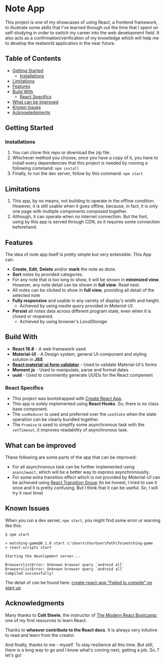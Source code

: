 # Note App
This project is one of my showcases of using React, a frontend framework, to illustrate some skills 
that I've learned through out the time that I spent on self-studying in order to switch my career into the web development field. It also acts as a confirmation/verification of my knowledge which will help me to develop the realworld application in the near future.

## Table of Contents
- [Getting Started](#getting-started)
  - [Installations](#installations)
- [Limitations](#limitations)
- [Features](#features)
- [Build With](#build-with)
  - [React Specifics](#react-specifics)
- [What can be improved](#what-can-be-improved)
- [Known Issues](#known-issues)
- [Acknowledgments](#acknowledgments)

## Getting Started

### Installations
1. You can clone this repo or download the zip file. 
2. Whichever method you choose, once you have a copy of it, you have to install every dependencies that this project is needed by running a following command:
`npm install`
3. Finally, to run the dev server, follow by this command: `npm start`

## Limitations
1. This app, by no means, not building to operate in the offline condition. However, it is still usable when it goes offline, because, in fact, it is only one page with multiple components composed together.
2. Although, it can operate when no internet connection. But the font, using by this app is served through CDN, so it requires some connection beforehand.

## Features
The idea of note app itself is pretty simple but very extensible.
This App can:
* __Create__, __Edit__, __Delete__ and/or __mark__ the note as done.
* __Sort__ notes by provided categories.
* For any note that is too long to show, it will be shown in __minimized view__. However, any note detail can be shown in __full view__. Read next.
* All notes can be clicked to show in __full view__, providing all detail of the selected note
* __Fully responsive__ and usable in any variety of display's width and height.
  * Achieved by using *media query* provided in *Material-UI*.
* __Persist__ all notes data across different program state, even when it is closed or reopened.
  * Achieved by using browser's *LocalStorage*

## Build With
- __React 16.8__ - A web framework used
- __Material-UI__ - A Design system, general UI-component and styling solution in __JSS__
- __[React material-ui form validator](https://www.npmjs.com/package/react-material-ui-form-validator)__ - Used to validate Material-UI's forms
- __Moment.js__ - Used to manipulate, parse and format dates
- __uuid__ - Used to conviniently generate UUIDs for the React compenent

### React Specifics
* This project was bootstrapped with [Create React App](https://github.com/facebook/create-react-app).
* This app is solely implemented using __React Hooks__. So, there is no class base component.
* The `useReducer` is used and preferred over the `useState` when the state operation can be clearly bundled together.
* The `Promise` is used to simplify some asynchronous task with the `setTimeout`, it improves readability of asynchronous task.

## What can be improved
These following are some parts of the app that can be improved:
* For all asynchronous task can be further implemented using `async`/`await`, which will be a better way to express asynchronousity.
* For some extra transition effect which is not provided by *Material-UI* can be achieved using [React Transition Group](http://reactcommunity.org/react-transition-group/) (to be honest, I tried to use it once and it is pretty confusing. But I think that it can be useful. So, I will try it next time)

## Known Issues
When you run a dev server, `npm start`, you might find some error or warning like this:
```
$ npm start

> matching-game@0.1.0 start c:\Users\YourUser\Path\To\matching-game
> react-scripts start

Starting the development server...

BrowserslistError: Unknown browser query `android all`
BrowserslistError: Unknown browser query `android all`
Compiled successfully!
```
The detail of can be found here: [create-react-app “Failed to compile” on start up](https://stackoverflow.com/questions/56644607)

## Acknowledgments
Many thanks to __Colt Steele__, the instructor of [The Modern React Bootcamp](https://www.udemy.com/modern-react-bootcamp/); one of my first resources to learn React.

Thanks to __whoever contribute to the React docs__. It is always very initutive to read and learn from the creator.

And finally, thanks to me - myself. To stay resilience all this time. But still, there is a long way to go and I know what's coming next, getting a job. So..? let's go!